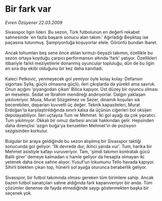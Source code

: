 # Bir fark var

*Evren Özüyener 22.03.2009*

<div class="taraf_structure_2col_1zq">
<div class="margen_n">



 <p>Sivasspor ligin lideri. Bu sezon, Türk futbolunun en değerli rekabet sahnesinde 'en fazla başarılı sonucu alan takım.' Ağırladığı Beşiktaş ise paçasına tutunmuş. Şampiyonluğa koşuyorlar elele. Görüntü bundan ibaret. <br/><br/>Ancak tohumları beş sene önce atılan kırmızı-beyazlı takımın, özellikle bu sezon ortaya koyduğu çarpıcı performansın altında 'fark' yatıyor. Özellikleri itibariyle farklı meziyetlerle donanmış oyuncular topluluğu, dün de bu ligin en sıra dışı ekibi olduğunu bir kez daha kanıtladı.<br/><br/>Kaleci Petkovic, yenmeyecek gol yemiyor öyle kolay kolay. Defansın sigortası Sylla, güçlü olmasına güçlü, ileri çıkışlarda da yürekli ama savruk. Onun açığını 'piyangodan çıkan' Bilica kapıyor. Üst düzey bir oyuncu olması an meselesi. Sedat ve İbrahim mendireği andırıyorlar. Dalgın yaklaşan yıkılıveriyor. Musa, Murat Sözgelmez ve Sezer, dinamik koşuları sık becerebilen, deparları kuvvetli üç değer. Teknik kapasiteleri, Murat Erdoğan'la karşılaştırıldığında sınırlı kalsa da üçünün ciğerleri bol oksijen depolayabiliyor. İleri uçtaysa Tum ve Mehmet. İki gol ayağı da çok yıpratıcı. Tum yıkılmıyor. Okkalı bir omuz darbesi ancak hakkından gelir. Hepsinden daha dirençlisi 'azgın boğa'ya benzetilen Mehmet'in de pozisyon sezgisinden korkulur. <br/><br/>Bulgular bir araya geldiğinde bu sezon alışılmış bir Sivasspor taktiği sonucunda gol geliyor: 'İlk devrede dur, ikinci yarıda vur'. Tum, harika bir Mehmet asistiyle kafayı vuruveriyor. Tam, 'şimdi takımın kontratak gücü Balili girer' demeye kalmadan o hamle geliyor da hesapta olmayan iki yetenek daha önce sahne alıyor. Yusuf'un lokumunu Tello havada kapıyor. Sihirli bilekten çıkan top, hünerli sol ayağa oturunca beraberlik geliyor. <br/><br/>Sivasspor, bir futbol takımında olması gereken tüm birimlere sahip. Ancak bazen futbol sanatçıları sahne aldığında fark kapanıveriyor bir anda. Tüm çözümler denense de fayda etmediğinde saygı göstermekten başka bir seçenek yok. </p>

<br/>


<div id="taraf_not">
</div>

</div>


</div>
